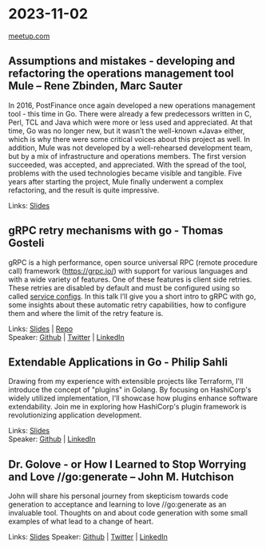 # 2023-11-02

[meetup.com](https://www.meetup.com/de-DE/berner-go-meetup/events/293782118/)

## Assumptions and mistakes - developing and refactoring the operations management tool Mule – Rene Zbinden, Marc Sauter

In 2016, PostFinance once again developed a new operations management tool - this time in Go. There were already a few predecessors written in C, Perl, TCL and Java which were more or less used and appreciated. At that time, Go was no longer new, but it wasn’t the well-known «Java» either, which is why there were some critical voices about this project as well. In addition, Mule was not developed by a well-rehearsed development team, but by a mix of infrastructure and operations members. The first version succeeded, was accepted, and appreciated. With the spread of the tool, problems with the used technologies became visible and tangible. Five years after starting the project, Mule finally underwent a complex refactoring, and the result is quite impressive.

Links: [Slides](mule_export.pdf)

## gRPC retry mechanisms with go - Thomas Gosteli

gRPC is a high performance, open source universal RPC (remote procedure call) framework (<https://grpc.io/>) with support for various languages and with a wide variety of features. One of these features is client side retries. These retries are disabled by default and must be configured using so called [service configs](https://github.com/grpc/grpc/blob/master/doc/service_config.md). In this talk I’ll give you a short intro to gRPC with go, some insights about these automatic retry capabilities, how to configure them and where the limit of the retry feature is.

Links: [Slides](ghouscht_gRPC_retry_mechanisms_with_go.pdf) | [Repo](https://github.com/ghouscht/gRPC-retry-mechanisms-with-go/)  
Speaker: [Github](https://github.com/ghouscht) | [Twitter](https://twitter.com/ghouscht) | [LinkedIn](http://www.linkedin.com/in/thomas-gosteli-776b0a299)

## Extendable Applications in Go - Philip Sahli

Drawing from my experience with extensible projects like Terraform, I'll introduce the concept of "plugins" in Golang. By focusing on HashiCorp's widely utilized implementation, I'll showcase how plugins enhance software extendability. Join me in exploring how HashiCorp's plugin framework is revolutionizing application development.

Links: [Slides](https://www.slideshare.net/philipsahli/extendable-applications-in-go)  
Speaker: [Github](https://github.com/philipsahli) | [LinkedIn](https://www.linkedin.com/in/philipsahli)

## Dr. Golove - or How I Learned to Stop Worrying and Love //go:generate – John M. Hutchison

John will share his personal journey from skepticism towards code generation to acceptance and learning to love //go:generate as an invaluable tool. Thoughts on and about code generation with some small examples of what lead to a change of heart.

Links: [Slides](cldmstr_dr_golove_how_i_learned_to_love_go_generate.pdf)
Speaker: [Github](https://github.com/cldmstr) | [Twitter](https://twitter.com/jackharbinger) | [LinkedIn](https://ch.linkedin.com/in/john-m-hutchison)

